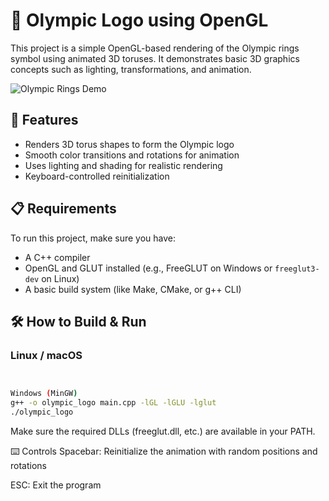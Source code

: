 # 🏅 Olympic Logo using OpenGL

This project is a simple OpenGL-based rendering of the Olympic rings symbol using animated 3D toruses. It demonstrates basic 3D graphics concepts such as lighting, transformations, and animation.

![Olympic Rings Demo](https://upload.wikimedia.org/wikipedia/commons/thumb/5/5c/Olympic_rings_without_rims.svg/320px-Olympic_rings_without_rims.svg.png)

## 🚀 Features

- Renders 3D torus shapes to form the Olympic logo
- Smooth color transitions and rotations for animation
- Uses lighting and shading for realistic rendering
- Keyboard-controlled reinitialization

## 📋 Requirements

To run this project, make sure you have:

- A C++ compiler
- OpenGL and GLUT installed (e.g., FreeGLUT on Windows or `freeglut3-dev` on Linux)
- A basic build system (like Make, CMake, or g++ CLI)

## 🛠️ How to Build & Run

### Linux / macOS

```bash


Windows (MinGW)
g++ -o olympic_logo main.cpp -lGL -lGLU -lglut
./olympic_logo

```

Make sure the required DLLs (freeglut.dll, etc.) are available in your PATH.

⌨️ Controls
Spacebar: Reinitialize the animation with random positions and rotations

ESC: Exit the program

